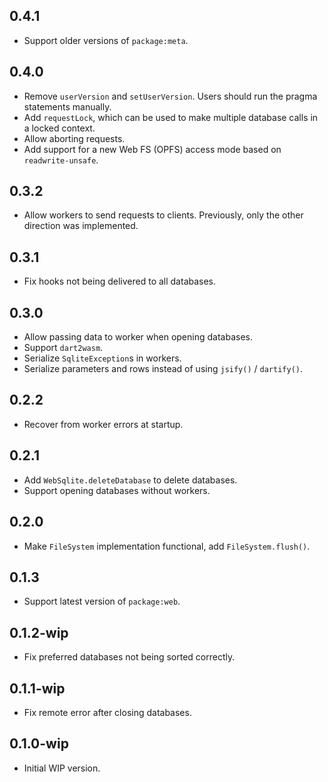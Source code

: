 ## 0.4.1

- Support older versions of `package:meta`.

## 0.4.0

- Remove `userVersion` and `setUserVersion`. Users should run the pragma statements manually.
- Add `requestLock`, which can be used to make multiple database calls in a locked context.
- Allow aborting requests.
- Add support for a new Web FS (OPFS) access mode based on `readwrite-unsafe`.

## 0.3.2

- Allow workers to send requests to clients. Previously, only the other
  direction was implemented.

## 0.3.1

- Fix hooks not being delivered to all databases.

## 0.3.0

- Allow passing data to worker when opening databases.
- Support `dart2wasm`.
- Serialize `SqliteException`s in workers.
- Serialize parameters and rows instead of using `jsify()` / `dartify()`.

## 0.2.2

- Recover from worker errors at startup.

## 0.2.1

- Add `WebSqlite.deleteDatabase` to delete databases.
- Support opening databases without workers.

## 0.2.0

- Make `FileSystem` implementation functional, add `FileSystem.flush()`.

## 0.1.3

- Support latest version of `package:web`.

## 0.1.2-wip

- Fix preferred databases not being sorted correctly.

## 0.1.1-wip

- Fix remote error after closing databases.

## 0.1.0-wip

- Initial WIP version.
